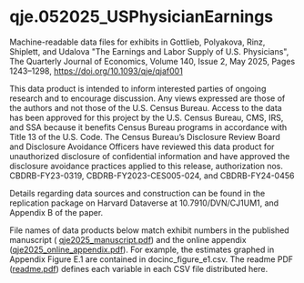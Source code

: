 # qje.052025_USPhysicianEarnings
Machine-readable data files for exhibits in Gottlieb, Polyakova, Rinz, Shiplett, and Udalova "The Earnings and Labor Supply of U.S. Physicians", The Quarterly Journal of Economics, Volume 140, Issue 2, May 2025, Pages 1243–1298, https://doi.org/10.1093/qje/qjaf001

This data product is intended to inform interested parties of ongoing research and to encourage discussion. Any views expressed are those of the authors and not
those of the U.S. Census Bureau. Access to the data has been approved for this project by the U.S. Census Bureau, CMS, IRS, and SSA because it benefits Census
Bureau programs in accordance with Title 13 of the U.S. Code. The Census Bureau’s Disclosure Review Board and Disclosure Avoidance Officers have reviewed
this data product for unauthorized disclosure of confidential information and have approved the disclosure avoidance practices 
applied to this release, authorization nos. CBDRB-FY23-0319, CBDRB-FY2023-CES005-024, and CBDRB-FY24-0456

Details regarding data sources and construction can be found in the replication package on Harvard Dataverse at 10.7910/DVN/CJ1UM1, and Appendix B of the paper.

File names of data products below match exhibit numbers in the published manuscript (
[qje2025_manuscript.pdf](https://github.com/user-attachments/files/19801172/qje2025_manuscript.pdf))
and the online appendix ([qje2025_online_appendix.pdf](https://github.com/user-attachments/files/19801170/qje2025_online_appendix.pdf)).
For example, the estimates graphed in Appendix Figure E.1 are contained in docinc_figure_e1.csv. 
The readme PDF ([readme.pdf](https://github.com/mariapolyakova/qje.052025_USPhysicianEarnings/blob/d5861d0496a7f0c3d77c35839f6d92108f7600fb/readme.pdf))
defines each variable in each CSV file distributed here.






